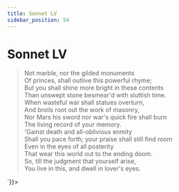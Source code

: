 ```yaml
---
title: Sonnet LV
sidebar_position: 54
---
```

<div dangerouslySetInnerHTML={{__html: `<div><HTML><HEAD><TITLE>Sonnet LV</TITLE></HEAD>
<BODY><H1>Sonnet LV</H1>

<BLOCKQUOTE>Not marble, nor the gilded monuments<BR>
Of princes, shall outlive this powerful rhyme;<BR>
But you shall shine more bright in these contents<BR>
Than unswept stone besmear'd with sluttish time.<BR>
When wasteful war shall statues overturn,<BR>
And broils root out the work of masonry,<BR>
Nor Mars his sword nor war's quick fire shall burn<BR>
The living record of your memory.<BR>
'Gainst death and all-oblivious enmity<BR>
Shall you pace forth; your praise shall still find room<BR>
Even in the eyes of all posterity<BR>
That wear this world out to the ending doom.<BR>
  So, till the judgment that yourself arise,<BR>
  You live in this, and dwell in lover's eyes.<BR>
</BLOCKQUOTE>

</BODY></HTML>
</div>`}}></div>